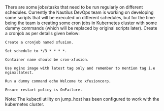 There are some jobs/tasks that need to be run regularly on different schedules. Currently the Nautilus DevOps team is working on developing some scripts that will be executed on different schedules, but for the time being the team is creating some cron jobs in Kubernetes cluster with some dummy commands (which will be replaced by original scripts later). Create a cronjob as per details given below:

    Create a cronjob named xfusion.

    Set schedule to */3 * * * *.

    Container name should be cron-xfusion.

    Use nginx image with latest tag only and remember to mention tag i.e nginx:latest.

    Run a dummy command echo Welcome to xfusioncorp.

    Ensure restart policy is OnFailure.

Note: The kubectl utility on jump_host has been configured to work with the kubernetes cluster.